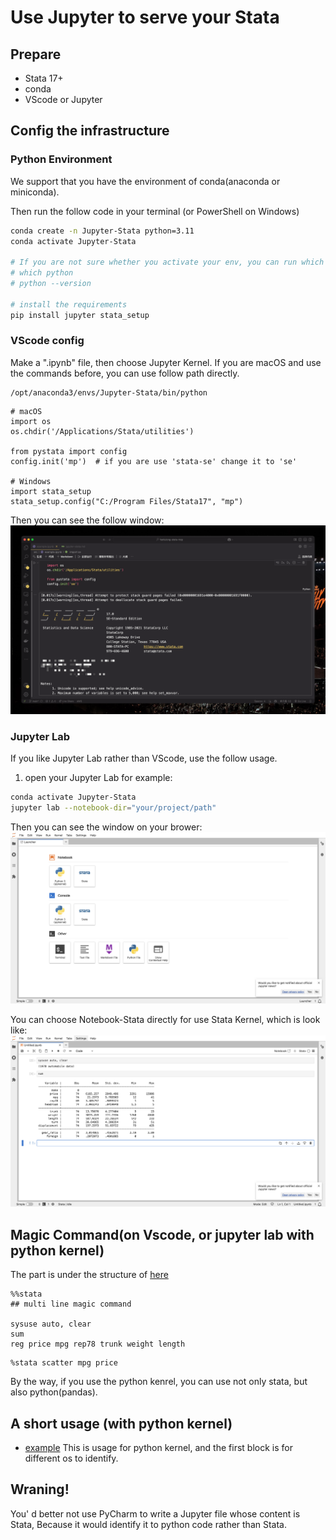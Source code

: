 # Use Jupyter to serve your Stata
## Prepare
- Stata 17+
- conda
- VScode or Jupyter

## Config the infrastructure
### Python Environment
We support that you have the environment of conda(anaconda or miniconda).

Then run the follow code in your terminal (or PowerShell on Windows)
```bash
conda create -n Jupyter-Stata python=3.11
conda activate Jupyter-Stata

# If you are not sure whether you activate your env, you can run which python or python --version for insurance.
# which python
# python --version

# install the requirements
pip install jupyter stata_setup
```

### VScode config
Make a ".ipynb" file, then choose Jupyter Kernel.
If you are macOS and use the commands before, you can use follow path directly.
```text
/opt/anaconda3/envs/Jupyter-Stata/bin/python
```

```Jupyter
# macOS
import os
os.chdir('/Applications/Stata/utilities') 

from pystata import config
config.init('mp')  # if you are use 'stata-se' change it to 'se'

# Windows
import stata_setup
stata_setup.config("C:/Program Files/Stata17", "mp")
```

Then you can see the follow window:
![pystata-example-window](images/pystata.png)

### Jupyter Lab
If you like Jupyter Lab rather than VScode, use the follow usage.

1. open your Jupyter Lab
for example:
```bash
conda activate Jupyter-Stata
jupyter lab --notebook-dir="your/project/path"
```

Then you can see the window on your brower:
![Jupyter Lab in Brower](images/jupyterlab.png)

You can choose Notebook-Stata directly for use Stata Kernel, which is look like:
![Jupyter Stata Use](images/jupyterLabExample.png)

## Magic Command(on Vscode, or jupyter lab with python kernel)
The part is under the structure of [here](#vscode-config)
```jupyter
%%stata 
## multi line magic command

sysuse auto, clear
sum
reg price mpg rep78 trunk weight length
```

```jupyter
%stata scatter mpg price
```

By the way, if you use the python kenrel, you can use not only stata, but also python(pandas).


## A short usage (with python kernel)
- [example](examples/jupyter.ipynb) This is usage for python kernel, and the first block is for different os to identify.


## Wraning!
You' d better not use PyCharm to write a Jupyter file whose content is Stata, Because it would identify it to python code rather than Stata.
